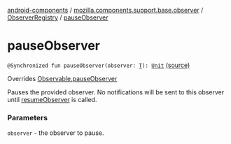 [android-components](../../index.md) / [mozilla.components.support.base.observer](../index.md) / [ObserverRegistry](index.md) / [pauseObserver](./pause-observer.md)

# pauseObserver

`@Synchronized fun pauseObserver(observer: `[`T`](index.md#T)`): `[`Unit`](https://kotlinlang.org/api/latest/jvm/stdlib/kotlin/-unit/index.html) [(source)](https://github.com/mozilla-mobile/android-components/blob/master/components/support/base/src/main/java/mozilla/components/support/base/observer/ObserverRegistry.kt#L118)

Overrides [Observable.pauseObserver](../-observable/pause-observer.md)

Pauses the provided observer. No notifications will be sent to this
observer until [resumeObserver](../-observable/resume-observer.md) is called.

### Parameters

`observer` - the observer to pause.